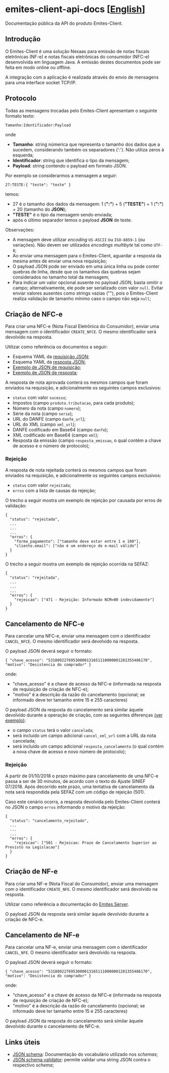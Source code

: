 # emites-client-api-docs [[English](https://github.com/myfreecomm/emites-client-api-docs/blob/master/README.en.md)]

Documentação pública da API do produto Emites-Client.

## Introdução

O Emites-Client é uma solução Nexaas para emissão de notas fiscais eletrônicas (NF-e) e notas fiscais eletrônicas do consumidor (NFC-e) desenvolvida em linguagem Java. A emissão destes documentos pode ser feita em modo online ou offline.

A integração com a aplicação é realizada através do envio de mensagens para uma interface socket TCP/IP.

## Protocolo

Todas as mensagens trocadas pelo Emites-Client apresentam o seguinte formato texto:

```
Tamanho:Identificador:Payload
```

onde

- **Tamanho**: string númerica que representa o tamanho dos dados que a sucedem, considerando também os separadores (':'). Não utiliza zeros à esquerda;
- **Identificador**: string que identifica o tipo da mensagem;
- **Payload**: string contendo o payload em formato JSON.

Por exemplo se considerarmos a mensagem a seguir:

```
27:TESTE:{ "teste": "teste" }
```

temos:
- 27 é o tamanho dos dados da mensagem: 1 (**":"**) + 5 (**"TESTE"**) + 1 (**":"**) + 20 (tamanho do **JSON**);
- **"TESTE"** é o tipo da mensagem sendo enviada;
- após o último separador temos o payload **JSON** de teste.

Observações:
- A mensagem deve utilizar _encoding_ `US-ASCII` ou `ISO-8859-1` (ou variações). Não devem ser utilizados _encodings multibyte_ tal como `UTF-8`;
- Ao enviar uma mensagem para o Emites-Client, aguardar a resposta da mesma antes de enviar uma nova requisição;
- O payload JSON pode ser enviado em uma única linha ou pode conter quebras de linha, desde que os tamanhos das quebras sejam considerados no tamanho total da mensagem;
- Para indicar um valor opcional ausente no payload JSON, basta omitir o campo; alternativamente, ele pode ser serializado com valor `null`. Evitar enviar valores ausentes como strings vazias (""), pois o Emites-Client realiza validação de tamanho mínimo caso o campo não seja `null`;

## Criação de NFC-e

Para criar uma NFC-e (Nota Fiscal Eletrônica do Consumidor), enviar uma mensagem com o identificador `CREATE_NFCE`. O mesmo identificador será devolvido na resposta.

Utilizar como referência os documentos a seguir:

- Esquema YAML da [requisição JSON](https://github.com/myfreecomm/emites-client-api-docs/blob/master/nfce/schema/create_nfce_request_schema.yaml);
- Esquema YAML da [resposta JSON](https://github.com/myfreecomm/emites-client-api-docs/blob/master/nfce/schema/create_nfce_response_schema.yaml);
- [Exemplo de JSON de requisição](https://github.com/myfreecomm/emites-client-api-docs/blob/master/nfce/examples/nfce_request.json);
- [Exemplo de JSON de resposta](https://github.com/myfreecomm/emites-client-api-docs/blob/master/nfce/examples/nfce_response.json);

A resposta de nota aprovada conterá os mesmos campos que foram enviados na requisição, e adicionalmente os seguintes campos exclusivos:
- `status` com valor `sucesso`;
- Impostos (campo `produto.tributacao`, para cada produto);
- Número da nota (campo `numero`);
- Série da nota (campo `serie`);
- URL do DANFE (campo `danfe_url`);
- URL do XML (campo `xml_url`);
- DANFE codificado em Base64 (campo `danfe`);
- XML codificado em Base64 (campo `xml`);
- Resposta da emissão (campo `resposta_emissao`, o qual contém a chave de acesso e o número de protocolo);

### Rejeição

A resposta de nota rejeitada conterá os mesmos campos que foram enviados na requisição, e adicionalmente os seguintes campos exclusivos:
- `status` com valor `rejeitada`;
- `erros` com a lista de causas da rejeição;

O trecho a seguir mostra um exemplo de rejeição por causada por erros de validação:

```
{
  "status": "rejeitada",
  ...
  ...
  ...
  "erros": {
    "forma_pagamento": ["tamanho deve estar entre 1 e 100"],
    "cliente.email": ["não é um endereço de e-mail válido"]
  }
}
```

O trecho a seguir mostra um exemplo de rejeição ocorrida na SEFAZ:

```
{
  "status": "rejeitada",
  ...
  ...
  ...
  "erros": {
    "rejeicao": ["471 - Rejeição: Informado NCM=00 indevidamente"]
  }
}
```


## Cancelamento de NFC-e

Para cancelar uma NFC-e, enviar uma mensagem com o identificador `CANCEL_NFCE`. O mesmo identificador será devolvido na resposta.

O payload JSON deverá seguir o formato:

```
{ "chave_acesso": "53180922769530000131651110000001281355486170", "motivo": "Desistencia do comprador" }
```

onde:

- "chave_acesso" é a chave de acesso da NFC-e (informada na resposta de requisição de criação de NFC-e);
- "motivo" é a descrição da razão do cancelamento (opcional; se informado deve ter tamanho entre 15 e 255 caracteres)

O payload JSON da resposta do cancelamento será similar àquele devolvido durante a
operação de criação, com as seguintes diferenças [(ver exemplo)](https://github.com/myfreecomm/emites-client-api-docs/blob/master/nfce/examples/nfce_cancel_response.json):

- o campo `status` terá o valor `cancelada`;
- será incluído um campo adicional `cancel_xml_url` com a URL da nota cancelada;
- será incluído um campo adicional `resposta_cancelamento` (o qual contém a nova chave de acesso e novo número de protocolo);

### Rejeição

A partir de 01/10/2018 o prazo máximo para cancelamento de uma NFC-e passa a ser de 30 minutos, de acordo com o texto
do Ajuste SINIEF 07/2018. Após decorrido este prazo, uma tentativa de cancelamento da nota será respondida pela SEFAZ com
um código de rejeição (501).

Caso este cenário ocorra, a resposta devolvida pelo Emites-Client conterá no JSON o campo `erros` informando o motivo da rejeição:

```
{
  "status": "cancelamento_rejeitado",
  ...
  ...
  ...
  "erros": {
    "rejeicao": ["501 - Rejeicao: Prazo de Cancelamento Superior ao Previsto na Legislacao"]
  }
}
```


## Criação de NF-e

Para criar uma NF-e (Nota Fiscal do Consumidor), enviar uma mensagem com o identificador `CREATE_NFE`. O mesmo identificador será devolvido na resposta.

Utilizar como referência a documentação do [Emites Server](https://myfreecomm.github.io/emites-api-docs/#emiss-o-de-nf-e).


O payload JSON da resposta será similar àquele devolvido durante a criação de NFC-e.



## Cancelamento de NF-e

Para cancelar uma NF-e, enviar uma mensagem com o identificador `CANCEL_NFE`. O mesmo identificador será devolvido na resposta.

O payload JSON deverá seguir o formato:

```
{ "chave_acesso": "53180922769530000131651110000001281355486170", "motivo": "Desistencia do comprador" }
```

onde:

- "chave_acesso" é a chave de acesso da NFC-e (informada na resposta de requisição de criação de NFC-e);
- "motivo" é a descrição da razão do cancelamento (opcional; se informado deve ter tamanho entre 15 e 255 caracteres)

O payload JSON da resposta do cancelamento será similar àquele devolvido durante o cancelamento de NFC-e.




## Links úteis

- [JSON schema](https://json-schema.org/): Documentação do vocabulário utilizado nos _schemas_;
- [JSON schema validator](https://www.jsonschemavalidator.net/): permite validar uma string JSON contra o respectivo _schema_;




